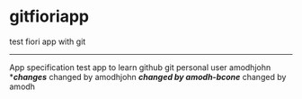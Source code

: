 # gitfioriapp
test fiori app with git
***********************
App specification
test app to learn github
git personal user amodhjohn
******changes*****
changed by amodhjohn
*******changed by amodh-bcone*******
changed by amodh
